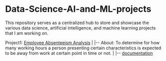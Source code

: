 # Data-Science-AI-and-ML-projects
This repository serves as a centralized hub to store and showcase the various data science, artificial intelligence, and machine learning projects that I am working on. 

Project1: [Employee Absenteeism Analysis](https://github.com/abhivik/Data-Science-AI-and-ML-projects/tree/main/1.%20Employee%20Absenteeism%20Analysis)
|   |-- About: To determine for how many working hours a person presenting certain characteristics is expected to be away from work at certain point in time or not.
|   |-- [documentation](https://medium.com/@abhivik/employee-absenteeism-analysis-a-step-by-step-project-using-python-sql-and-tableau-b7b6bfcb50f1)
